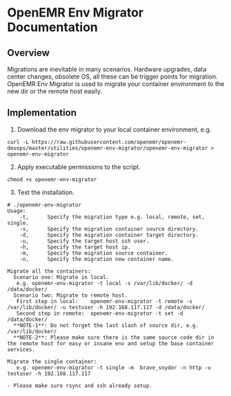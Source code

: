 # OpenEMR Env Migrator Documentation

## Overview

Migrations are inevitable in many scenarios. Hardware upgrades, data center changes, obsolete OS, all these can be trigger points for migration. OpenEMR Env Migrator is used to migrate your container environment to the new dir or the remote host easily.

## Implementation

1. Download the env migrator to your local container environment, e.g.

```
curl -L https://raw.githubusercontent.com/openemr/openemr-devops/master/utilities/openemr-env-migrator/openemr-env-migrator > openemr-env-migrator
```

2. Apply executable permissions to the script. 

```
chmod +x openemr-env-migrator
```

3. Test the installation.

```
# ./openemr-env-migrator
Usage:
    -t,      Specify the migration type e.g. local, remote, set, single.
    -s,      Specify the migration container source directory.
    -d,      Specify the migration container target directory.
    -u,      Specify the target host ssh user.
    -h,      Specify the target host ip.
    -m,      Specify the migration source container.
    -n,      Specify the migration new container name.

Migrate all the containers:
  Scenario one: Migrate in local.
   e.g. openemr-env-migrator -t local -s /var/lib/docker/ -d /data/docker/
  Scenario two: Migrate to remote host.
   First step in local:    openemr-env-migrator -t remote -s /var/lib/docker/ -u testuser -h 192.168.117.117 -d /data/docker/
   Second step in remote:  openemr-env-migrator -t set -d /data/docker/
  **NOTE-1**: Do not forget the last slash of source dir, e.g. /var/lib/docker/
  **NOTE-2**: Please make sure there is the same source code dir in the remote host for easy or insane env and setup the base container services.

Migrate the single container:
   e.g. openemr-env-migrator -t single -m  brave_snyder -n http -u testuser -h 192.168.117.117
```
    - Please make sure rsync and ssh already setup.
